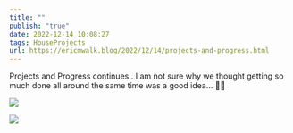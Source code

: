 ```yaml
---
title: ""
publish: "true"
date: 2022-12-14 10:08:27
tags: HouseProjects
url: https://ericmwalk.blog/2022/12/14/projects-and-progress.html
---
```


Projects and Progress continues.. I am not sure why we thought getting so much done all around the same time was a good idea… 🤦‍♂️

![](https://ericmwalk.blog/uploads/2024/6926717915030520662-c5e3-48da-b581-1b9e0f66e1fa.jpg)

![](https://ericmwalk.blog/uploads/2024/img-1345.jpg)